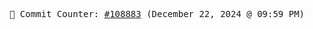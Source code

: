 <p align="center">
    <samp>
        📮 Commit Counter: <a href="https://github.com/Javascript-void0/Javascript-void0/commits/main">#108883</a> (December 22, 2024 @ 09:59 PM)
    </samp>
</p>